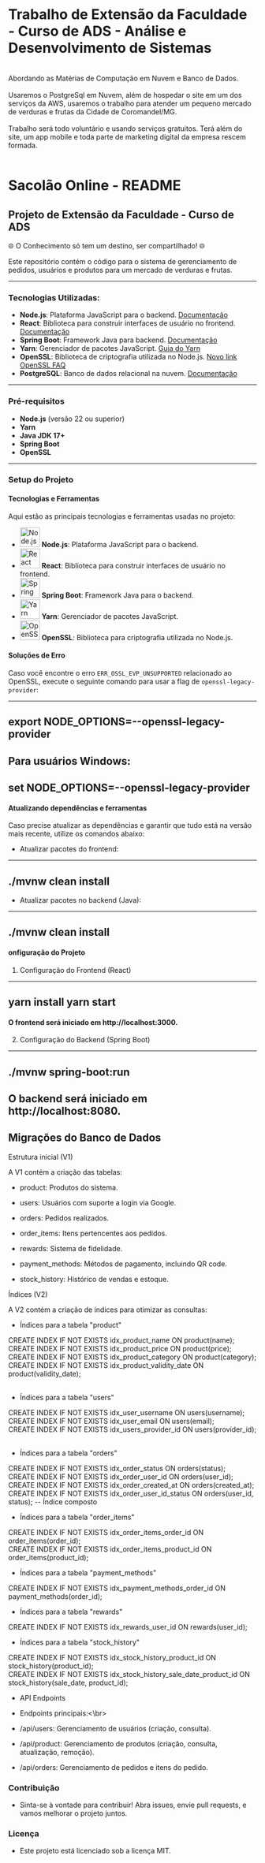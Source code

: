 # Trabalho de Extensão da Faculdade - Curso de ADS - Análise e Desenvolvimento de Sistemas </br>
</br>
Abordando as Matérias de Computação em Nuvem e Banco de Dados.</br>
</br>
Usaremos o PostgreSql em Nuvem, além de hospedar o site em um dos serviços da AWS, usaremos o trabalho para atender um pequeno mercado de verduras e frutas da Cidade de Coromandel/MG.</br>
</br>
Trabalho será todo voluntário e usando serviços gratuitos. Terá além do site, um app mobile e toda parte de marketing digital da empresa rescem formada.</br>
</br>

# Sacolão Online - README

## Projeto de Extensão da Faculdade - Curso de ADS

🌐 O Conhecimento só tem um destino, ser compartilhado! 🌐

Este repositório contém o código para o sistema de gerenciamento de pedidos, usuários e produtos para um mercado de verduras e frutas.

---

### Tecnologias Utilizadas:

- **Node.js**: Plataforma JavaScript para o backend. [Documentação](https://nodejs.org/en/docs/)
- **React**: Biblioteca para construir interfaces de usuário no frontend. [Documentação](https://reactjs.org/docs/getting-started.html)
- **Spring Boot**: Framework Java para backend. [Documentação](https://docs.spring.io/spring-boot/docs/current/reference/htmlsingle/)
- **Yarn**: Gerenciador de pacotes JavaScript. [Guia do Yarn](https://classic.yarnpkg.com/en/docs/)
- **OpenSSL**: Biblioteca de criptografia utilizada no Node.js. [Novo link OpenSSL FAQ](https://www.openssl.org/docs/faq.html)
- **PostgreSQL**: Banco de dados relacional na nuvem. [Documentação](https://www.postgresql.org/docs/)

---

### Pré-requisitos

- **Node.js** (versão 22 ou superior)
- **Yarn**
- **Java JDK 17+**
- **Spring Boot**
- **OpenSSL**

---

### Setup do Projeto

#### Tecnologias e Ferramentas

Aqui estão as principais tecnologias e ferramentas usadas no projeto:

- <img src="https://cdn.jsdelivr.net/gh/devicons/devicon/icons/nodejs/nodejs-original.svg" alt="Node.js" width="40"/> **Node.js**: Plataforma JavaScript para o backend.
- <img src="https://cdn.jsdelivr.net/gh/devicons/devicon/icons/react/react-original.svg" alt="React" width="40"/> **React**: Biblioteca para construir interfaces de usuário no frontend.
- <img src="https://cdn.jsdelivr.net/gh/devicons/devicon/icons/spring/spring-original.svg" alt="Spring Boot" width="40"/> **Spring Boot**: Framework Java para o backend.
- <img src="https://cdn.jsdelivr.net/gh/devicons/devicon/icons/yarn/yarn-original.svg" alt="Yarn" width="40"/> **Yarn**: Gerenciador de pacotes JavaScript.
- <img src="https://cdn.jsdelivr.net/gh/devicons/devicon/icons/openssl/openssl-original.svg" alt="OpenSSL" width="40"/> **OpenSSL**: Biblioteca para criptografia utilizada no Node.js.

#### Soluções de Erro

Caso você encontre o erro `ERR_OSSL_EVP_UNSUPPORTED` relacionado ao OpenSSL, execute o seguinte comando para usar a flag de `openssl-legacy-provider`:

---
export NODE_OPTIONS=--openssl-legacy-provider
---
Para usuários Windows:
---
set NODE_OPTIONS=--openssl-legacy-provider
---

#### Atualizando dependências e ferramentas
Caso precise atualizar as dependências e garantir que tudo está na versão mais recente, utilize os comandos abaixo:

- Atualizar pacotes do frontend:
---
./mvnw clean install
---
- Atualizar pacotes no backend (Java):
---
./mvnw clean install
---
#### onfiguração do Projeto

1. Configuração do Frontend (React)
---
yarn install
yarn start
---
#### O frontend será iniciado em http://localhost:3000.

2. Configuração do Backend (Spring Boot)

---
./mvnw spring-boot:run
---
O backend será iniciado em http://localhost:8080.
---
## Migrações do Banco de Dados

Estrutura inicial (V1)

A V1 contém a criação das tabelas:

- product: Produtos do sistema.</br>

- users: Usuários com suporte a login via Google.</br>

- orders: Pedidos realizados.</br>

- order_items: Itens pertencentes aos pedidos.</br>

- rewards: Sistema de fidelidade.</br>

- payment_methods: Métodos de pagamento, incluindo QR code.</br>

- stock_history: Histórico de vendas e estoque.</br>

Índices (V2)</br>

A V2 contém a criação de índices para otimizar as consultas:</br>

- Índices para a tabela "product"</br>

CREATE INDEX IF NOT EXISTS idx_product_name ON product(name);</br>
CREATE INDEX IF NOT EXISTS idx_product_price ON product(price);</br>
CREATE INDEX IF NOT EXISTS idx_product_category ON product(category);</br>
CREATE INDEX IF NOT EXISTS idx_product_validity_date ON product(validity_date);</br>
</br>

- Índices para a tabela "users"</br>

CREATE INDEX IF NOT EXISTS idx_user_username ON users(username);</br>
CREATE INDEX IF NOT EXISTS idx_user_email ON users(email);</br>
CREATE INDEX IF NOT EXISTS idx_users_provider_id ON users(provider_id);</br>
</br>

- Índices para a tabela "orders"</br>

CREATE INDEX IF NOT EXISTS idx_order_status ON orders(status);</br>
CREATE INDEX IF NOT EXISTS idx_order_user_id ON orders(user_id);</br>
CREATE INDEX IF NOT EXISTS idx_order_created_at ON orders(created_at);</br>
CREATE INDEX IF NOT EXISTS idx_order_user_id_status ON orders(user_id, status);  -- Índice composto</br>

- Índices para a tabela "order_items"</br>

CREATE INDEX IF NOT EXISTS idx_order_items_order_id ON order_items(order_id);</br>
CREATE INDEX IF NOT EXISTS idx_order_items_product_id ON order_items(product_id);</br>

- Índices para a tabela "payment_methods"</br>

CREATE INDEX IF NOT EXISTS idx_payment_methods_order_id ON payment_methods(order_id);</br>

- Índices para a tabela "rewards"</br>

CREATE INDEX IF NOT EXISTS idx_rewards_user_id ON rewards(user_id);</br>

- Índices para a tabela "stock_history"</br>

CREATE INDEX IF NOT EXISTS idx_stock_history_product_id ON stock_history(product_id);</br>
CREATE INDEX IF NOT EXISTS idx_stock_history_sale_date_product_id ON stock_history(sale_date, product_id);</br>

- API Endpoints</br>

- Endpoints principais:<\br>
- /api/users: Gerenciamento de usuários (criação, consulta).</br>
- /api/product: Gerenciamento de produtos (criação, consulta, atualização, remoção).</br>
- /api/orders: Gerenciamento de pedidos e itens do pedido.</br>

### Contribuição

- Sinta-se à vontade para contribuir! Abra issues, envie pull requests, e vamos melhorar o projeto juntos.

### Licença
- Este projeto está licenciado sob a licença MIT.
